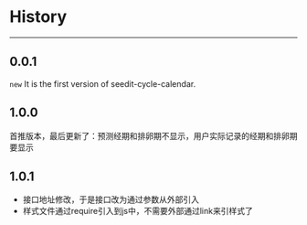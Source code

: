 # History

---

## 0.0.1

`new` It is the first version of seedit-cycle-calendar.

## 1.0.0

首推版本，最后更新了：预测经期和排卵期不显示，用户实际记录的经期和排卵期要显示


## 1.0.1

+ 接口地址修改，于是接口改为通过参数从外部引入
+ 样式文件通过require引入到js中，不需要外部通过link来引样式了
